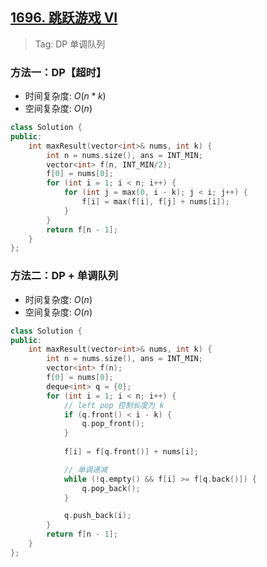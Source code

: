 ## [1696. 跳跃游戏 VI](https://leetcode.cn/problems/jump-game-vi/description/)

> Tag: DP 单调队列

### 方法一：DP【超时】
* 时间复杂度: ${O(n*k)}$
* 空间复杂度: ${O(n)}$
```cpp
class Solution {
public:
    int maxResult(vector<int>& nums, int k) {
        int n = nums.size(), ans = INT_MIN;
        vector<int> f(n, INT_MIN/2);
        f[0] = nums[0];
        for (int i = 1; i < n; i++) {
            for (int j = max(0, i - k); j < i; j++) {
                f[i] = max(f[i], f[j] + nums[i]);
            }
        }
        return f[n - 1];
    }
};
```

### 方法二：DP + 单调队列
* 时间复杂度: ${O(n)}$
* 空间复杂度: ${O(n)}$
```cpp
class Solution {
public:
    int maxResult(vector<int>& nums, int k) {
        int n = nums.size(), ans = INT_MIN;
        vector<int> f(n);
        f[0] = nums[0];
        deque<int> q = {0};
        for (int i = 1; i < n; i++) {
            // left pop 控制长度为 k
            if (q.front() < i - k) {
                q.pop_front();
            }
            
            f[i] = f[q.front()] + nums[i];

            // 单调递减
            while (!q.empty() && f[i] >= f[q.back()]) {
                q.pop_back();
            }

            q.push_back(i);
        }
        return f[n - 1];
    }
};
```
